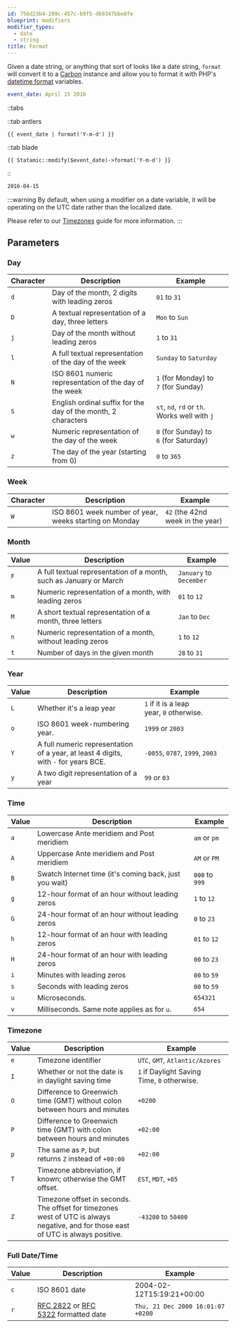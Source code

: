 ```yaml
---
id: 756d23b4-209c-457c-b9f5-d69347bbe8fe
blueprint: modifiers
modifier_types:
  - date
  - string
title: Format
---
```

Given a date string, or anything that sort of looks like a date string, `format` will convert it to a [Carbon][carbon] instance and allow you to format it with PHP's [datetime format][datetime] variables.

```yaml
event_date: April 15 2016
```

::tabs

::tab antlers
```antlers
{{ event_date | format('Y-m-d') }}
```
::tab blade
```blade
{{ Statamic::modify($event_date)->format('Y-m-d') }}
```
::

```html
2016-04-15
```

:::warning
By default, when using a modifier on a date variable, it will be operating on the UTC date rather than the localized date.

Please refer to our [Timezones](/tips/timezones) guide for more information.
:::

## Parameters

### Day

| Character | Description | Example |
| --------- | ----------- | -------------- |
| `d` | Day of the month, 2 digits with leading zeros | `01` to `31`  |
| `D` | A textual representation of a day, three letters  | `Mon` to `Sun` |
| `j` | Day of the month without leading zeros  | `1` to `31` |
| `l` | A full textual representation of the day of the week  | `Sunday` to `Saturday`|
| `N` | ISO 8601 numeric representation of the day of the week  | `1` (for Monday) to `7` (for Sunday) |
| `S` | English ordinal suffix for the day of the month, 2 characters | `st`, `nd`, `rd` or `th`. Works well with `j` |
| `w` | Numeric representation of the day of the week | `0` (for Sunday) to `6` (for Saturday) |
| `z` | The day of the year (starting from 0) | `0` to `365` |

### Week
| Character | Description | Example |
| --------- | ----------- | -------------- |
| `W`  | ISO 8601 week number of year, weeks starting on Monday  | `42` (the 42nd week in the year) |

### Month
| Value | Description | Example |
| --------- | ----------- | -------------- |
| `F`  | A full textual representation of a month, such as January or March  | `January` to `December`  |
| `m`  | Numeric representation of a month, with leading zeros | `01` to `12` |
| `M`  | A short textual representation of a month, three letters  | `Jan` to `Dec` |
| `n`  | Numeric representation of a month, without leading zeros  | `1` to `12`  |
| `t`  | Number of days in the given month | `28` to `31` |

### Year
| Value | Description | Example |
| --------- | ----------- | -------------- |
| `L`  | Whether it's a leap year  | `1` if it is a leap year, `0` otherwise.  |
| `o`  | ISO 8601 week-numbering year. | `1999` or `2003` |
| `Y`  | A full numeric representation of a year, at least 4 digits, with `-` for years BCE.| `-0055`, `0787`, `1999`, `2003` |
| `y`  | A two digit representation of a year  | `99` or `03`  |

### Time
| Value | Description | Example |
| --------- | ----------- | -------------- |
| `a`  | Lowercase Ante meridiem and Post meridiem | `am` or `pm`  |
| `A`  | Uppercase Ante meridiem and Post meridiem | `AM` or `PM`  |
| `B`  | Swatch Internet time (it's coming back, just you wait)  | `000` to `999` |
| `g`  | 12-hour format of an hour without leading zeros | `1` to `12`  |
| `G`  | 24-hour format of an hour without leading zeros | `0` to `23`  |
| `h`  | 12-hour format of an hour with leading zeros  | `01` to `12` |
| `H`  | 24-hour format of an hour with leading zeros  | `00` to `23` |
| `i`  | Minutes with leading zeros  | `00` to `59`  |
| `s`  | Seconds with leading zeros  | `00` to `59` |
| `u`  | Microseconds. | `654321` |
| `v`  | Milliseconds. Same note applies as for `u`.| `654`  |

### Timezone
| Value | Description | Example |
| --------- | ----------- | -------------- |
| `e` | Timezone identifier | `UTC`, `GMT`, `Atlantic/Azores` |
| `I`  | Whether or not the date is in daylight saving time | `1` if Daylight Saving Time, `0` otherwise. |
| `O` | Difference to Greenwich time (GMT) without colon between hours and minutes | `+0200` |
| `P` | Difference to Greenwich time (GMT) with colon between hours and minutes | `+02:00`  |
| `p` | The same as `P`, but returns `Z` instead of `+00:00` | `+02:00` |
| `T` | Timezone abbreviation, if known; otherwise the GMT offset.  | `EST`, `MDT`, `+05`  |
| `Z` | Timezone offset in seconds. The offset for timezones west of UTC is always negative, and for those east of UTC is always positive. | `-43200` to `50400`  |

### Full Date/Time

| Value | Description | Example |
| --------- | ----------- | -------------- |
| `c` | ISO 8601 date | 2004-02-12T15:19:21+00:00 |
| `r` | [RFC 2822](http://www.faqs.org/rfcs/rfc2822) or [RFC 5322](http://www.faqs.org/rfcs/rfc5322) formatted date | `Thu, 21 Dec 2000 16:01:07 +0200`  |

[carbon]: http://carbon.nesbot.com
[datetime]: https://www.php.net/manual/en/datetime.format.php
